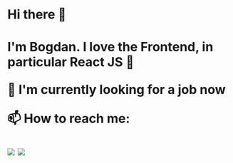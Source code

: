 <html>
    <head>
        <mate charest="utf-8" />
        <title>bogdanaks</title>
    </head>
    <body>
      <h1>Hi there 👋<h1/>
  		<p>I'm Bogdan. I love the Frontend, in particular React JS 💎<p/>
  		<p>🌱 I'm currently looking for a job now<p/>
  		<p>📫 How to reach me:<p/>
      <a href="https://www.linkedin.com/in/bogdanaks/"><img src="https://img.shields.io/badge/--linkedin?label=LinkedIn&logo=LinkedIn&style=social"/><a/>
      <a href="https://tlgg.ru/bogdanaks"><img src="https://img.shields.io/badge/--Telegram?label=Telegram&logo=Telegram&style=social"/><a/>
    </body>
</html>
